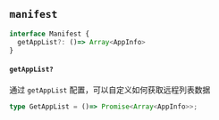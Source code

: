 ## `manifest`

```ts
interface Manifest {
  getAppList?: ()=> Array<AppInfo>
}
```

#### `getAppList?`

通过 `getAppList` 配置，可以自定义如何获取远程列表数据

```ts
type GetAppList = ()=> Promise<Array<AppInfo>>;
```
